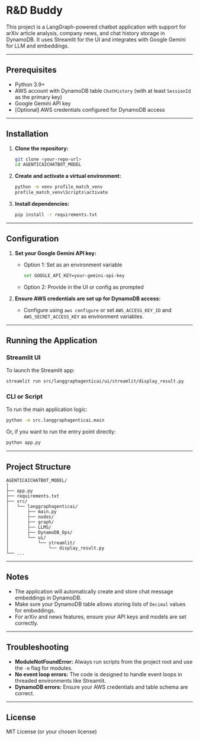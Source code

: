 # R&D Buddy

This project is a LangGraph-powered chatbot application with support for arXiv article analysis, company news, and chat history storage in DynamoDB. It uses Streamlit for the UI and integrates with Google Gemini for LLM and embeddings.

---

## Prerequisites

- Python 3.9+
- AWS account with DynamoDB table `ChatHistory` (with at least `SessionId` as the primary key)
- Google Gemini API key
- [Optional] AWS credentials configured for DynamoDB access

---

## Installation

1. **Clone the repository:**
   ```sh
   git clone <your-repo-url>
   cd AGENTICAICHATBOT_MODEL
   ```

2. **Create and activate a virtual environment:**
   ```sh
   python -m venv profile_match_venv
   profile_match_venv\Scripts\activate
   ```

3. **Install dependencies:**
   ```sh
   pip install -r requirements.txt
   ```

---

## Configuration

1. **Set your Google Gemini API key:**

   - Option 1: Set as an environment variable  
     ```sh
     set GOOGLE_API_KEY=your-gemini-api-key
     ```
   - Option 2: Provide in the UI or config as prompted

2. **Ensure AWS credentials are set up for DynamoDB access:**
   - Configure using `aws configure` or set `AWS_ACCESS_KEY_ID` and `AWS_SECRET_ACCESS_KEY` as environment variables.

---

## Running the Application

### Streamlit UI

To launch the Streamlit app:

```sh
streamlit run src/langgraphagenticai/ui/streamlit/display_result.py
```

### CLI or Script

To run the main application logic:

```sh
python -m src.langgraphagenticai.main
```

Or, if you want to run the entry point directly:

```sh
python app.py
```

---

## Project Structure

```
AGENTICAICHATBOT_MODEL/
│
├── app.py
├── requirements.txt
├── src/
│   └── langgraphagenticai/
│       ├── main.py
│       ├── nodes/
│       ├── graph/
│       ├── LLMS/
│       ├── DynamoDB_Ops/
│       └── ui/
│           └── streamlit/
│               └── display_result.py
└── ...
```

---

## Notes

- The application will automatically create and store chat message embeddings in DynamoDB.
- Make sure your DynamoDB table allows storing lists of `Decimal` values for embeddings.
- For arXiv and news features, ensure your API keys and models are set correctly.

---

## Troubleshooting

- **ModuleNotFoundError:** Always run scripts from the project root and use the `-m` flag for modules.
- **No event loop errors:** The code is designed to handle event loops in threaded environments like Streamlit.
- **DynamoDB errors:** Ensure your AWS credentials and table schema are correct.

---

## License

MIT License (or your chosen license)

